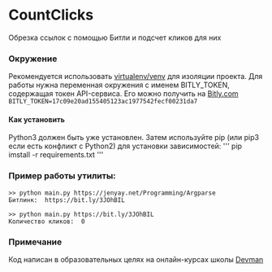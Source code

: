 # CountClicks
Обрезка ссылок с помощью Битли и подсчет кликов для них
### Окружение
Рекомендуется использовать [virtualenv/venv](https://docs.python.org/3/library/venv.html) для изоляции проекта.
Для работы нужна переменная окружения с именем BITLY_TOKEN, содержащая токен API-сервиса. Его можно получить на [Bitly.com](https://bitly.com/a/oauth_apps)
```BITLY_TOKEN=17c09e20ad155405123ac1977542fecf00231da7```
#### Как установить
Python3 должен быть уже установлен.
Затем используйте pip (или pip3 если есть конфликт с Python2) для
установки зависимостей:
'''
pip imstall -r requirements.txt
'''
### Пример работы утилиты:

```
>> python main.py https://jenyay.net/Programming/Argparse
Битлинк:  https://bit.ly/3JOhBIL

>> python main.py https://bit.ly/3JOhBIL
Количество кликов:  0
```
### Примечание
 Код написан в образовательных целях на онлайн-курсах школы [Devman](https://dvmn.org/)